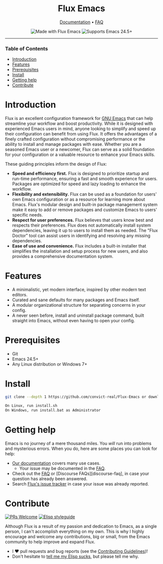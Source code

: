 <div align="center">

# Flux Emacs

[Documentation] • [FAQ]

![Made with Flux Emacs](https://img.shields.io/badge/Version-1.0.0-lightblue.svg?style=flat-square&logoColor=white)
![Supports Emacs 24.5+](https://img.shields.io/badge/Supports-Emacs_24.5+-lightblue.svg?style=flat-square&logo=GNU%20Emacs&logoColor=white)

</div>

---

### Table of Contents
- [Introduction](#introduction)
- [Features](#features)
- [Prerequisites](#prerequisites)
- [Install](#install)
- [Getting help](#getting-help)
- [Contribute](#contribute)


# Introduction
Flux is an excellent configuration framework for [GNU Emacs] that can help streamline your workflow and boost productivity. While it is designed with experienced Emacs users in mind, anyone looking to simplify and speed up their configuration can benefit from using Flux. It offers the advantages of a finely crafted configuration without compromising performance or the ability to install and manage packages with ease. Whether you are a seasoned Emacs user or a newcomer, Flux can serve as a solid foundation for your configuration or a valuable resource to enhance your Emacs skills.

These guiding principles inform the design of Flux:

+ **Speed and efficiency first.** Flux is designed to prioritize startup and run-time performance, ensuring a fast and smooth experience for users. Packages are optimized for speed and lazy loading to enhance the workflow.
+ **Flexibility and extensibility.** Flux can be used as a foundation for users' own Emacs configuration or as a resource for learning more about Emacs. Flux's modular design and built-in package management system make it easy to add or remove packages and customize Emacs to users' specific needs.
+ **Respect for user preferences.** Flux believes that users know best and respects their preferences. Flux does not automatically install system dependencies, leaving it up to users to install them as needed. The "Flux Doctor" tool can assist users in identifying and resolving any missing dependencies.
+ **Ease of use and convenience.** Flux includes a built-in installer that simplifies the installation and setup process for new users, and also provides a comprehensive documentation system.


# Features
+ A minimalistic, yet modern interface, inspired by other modern text editors.
+ Curated and sane defaults for many packages and Emacs itself.
+ A modular organizational structure for separating concerns in your config.
+ A never seen before, install and uninstall package command, built straight into Emacs, without even having to open your config.

# Prerequisites
+ Git
+ Emacs 24.5+
+ Any Linux distribution or Windows 7+


# Install
``` sh
git clone --depth 1 https://github.com/convict-real/Flux-Emacs or download and extract

On Linux, run install.sh
On Windows, run install.bat as Administrator
```


# Getting help
Emacs is no journey of a mere thousand miles. You _will_ run into problems and
mysterious errors. When you do, here are some places you can look for help:

+ [Our documentation][documentation] covers many use cases.
  + Your issue may be documented in the [FAQ].
+ Check out the [FAQ] or [Discourse FAQs][discourse-faq], in case your question
  has already been answered.
+ Search [Flux's issue tracker](https://github.com/convict-real/Flux-Emacs/issues) in case your issue was already
  reported.


# Contribute
[![PRs Welcome](https://img.shields.io/badge/PRs-Welcome-brightgreen.svg?style=flat-square)](http://makeapullrequest.com) 
[![Elisp styleguide](https://img.shields.io/badge/Elisp-Style--guide-purple?style=flat-square)](https://github.com/bbatsov/emacs-lisp-style-guide)

Although Flux is a result of my passion and dedication to Emacs, as a single person, I can't accomplish everything on my own. This is why I highly encourage and welcome any contributions, big or small, from the Emacs community to help improve and expand Flux.

+ I :heart: pull requests and bug reports (see the [Contributing
  Guidelines][contribute])!
+ Don't hesitate to [tell me my Elisp
  sucks](https://github.com/convict-real/Flux-Emacs/issues/new), but please tell me
  why.


[contribute]: docs/contributing.org
[documentation]: docs/index.org
[faq]: docs/faq.org
[modules]: docs/modules.org
[popup-system]: modules/ui/popup/README.org
[gnu emacs]: https://www.gnu.org/software/emacs/

